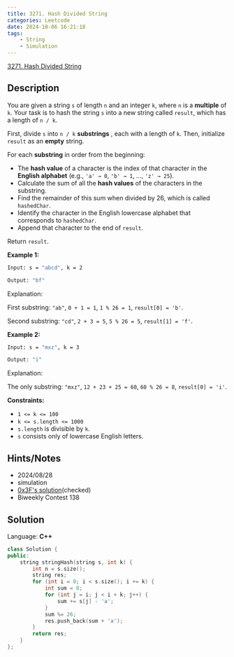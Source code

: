 ```yaml
---
title: 3271. Hash Divided String
categories: Leetcode
date: 2024-10-06 16:21:18
tags:
    - String
    - Simulation
---
```


[3271. Hash Divided String](https://leetcode.com/problems/hash-divided-string/description/)

## Description

You are given a string `s` of length `n` and an integer `k`, where `n` is a **multiple**  of `k`. Your task is to hash the string `s` into a new string called `result`, which has a length of `n / k`.

First, divide `s` into `n / k` **substrings** , each with a length of `k`. Then, initialize `result` as an **empty**  string.

For each **substring**  in order from the beginning:

- The **hash value**  of a character is the index of that character in the **English alphabet**  (e.g., `'a' → 0`, `'b' → 1`, ..., `'z' → 25`).
- Calculate the sum of all the **hash values**  of the characters in the substring.
- Find the remainder of this sum when divided by 26, which is called `hashedChar`.
- Identify the character in the English lowercase alphabet that corresponds to `hashedChar`.
- Append that character to the end of `result`.

Return `result`.

**Example 1:**

```bash
Input: s = "abcd", k = 2

Output: "bf"
```

Explanation:

First substring: `"ab"`, `0 + 1 = 1`, `1 % 26 = 1`, `result[0] = 'b'`.

Second substring: `"cd"`, `2 + 3 = 5`, `5 % 26 = 5`, `result[1] = 'f'`.

**Example 2:**

```bash
Input: s = "mxz", k = 3

Output: "i"
```

Explanation:

The only substring: `"mxz"`, `12 + 23 + 25 = 60`, `60 % 26 = 8`, `result[0] = 'i'`.

**Constraints:**

- `1 <= k <= 100`
- `k <= s.length <= 1000`
- `s.length` is divisible by `k`.
- `s` consists only of lowercase English letters.

## Hints/Notes

- 2024/08/28
- simulation
- [0x3F's solution](https://leetcode.cn/problems/hash-divided-string/solutions/2899732/mo-ni-pythonjavacgo-by-endlesscheng-1uf2/)(checked)
- Biweekly Contest 138

## Solution

Language: **C++**

```C++
class Solution {
public:
    string stringHash(string s, int k) {
        int n = s.size();
        string res;
        for (int i = 0; i < s.size(); i += k) {
            int sum = 0;
            for (int j = i; j < i + k; j++) {
                sum += s[j] - 'a';
            }
            sum %= 26;
            res.push_back(sum + 'a');
        }
        return res;
    }
};
```
